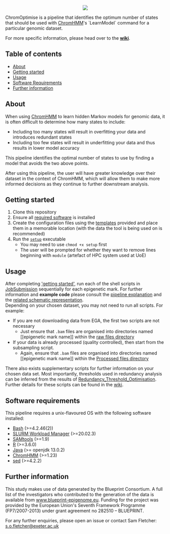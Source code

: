 <p align="center">
  <img src="https://github.com/sof202/ChromOptimise/assets/147140110/41a500d8-fa7d-4a3c-8270-297a16bf6b5c" />
</p>

ChromOptimise is a pipeline that identifies the optimum number of states that should be used with [ChromHMM](https://compbio.mit.edu/ChromHMM/#:~:text=ChromHMM%20is%20software%20for%20learning,and%20spatial%20patterns%20of%20marks.)'s `LearnModel` command for a particular genomic dataset.

For more specific information, please head over to the [**wiki**](https://sof202.github.io/ChromOptimise/).

## Table of contents
- [About](#About)
- [Getting started](#getting-started)
- [Usage](#usage)
- [Software Requirements](#software-requirements)
- [Further information](#further-information)

## About
When using [ChromHMM](https://compbio.mit.edu/ChromHMM/#:~:text=ChromHMM%20is%20software%20for%20learning,and%20spatial%20patterns%20of%20marks.) to learn hidden Markov models for genomic data, it is often difficult to determine how many states to include:
- Including too many states will result in overfitting your data and introduces redundant states
- Including too few states will result in underfitting your data and thus results in lower model accuracy

This pipeline identifies the optimal number of states to use by finding a model that avoids the two above points. 

After using this pipeline, the user will have greater knowledge over their dataset in the context of ChromHMM, which will allow them to make more informed decisions as they continue to further downstream analysis.

## Getting started
1) Clone this repository
2) Ensure all [required software](#software-requirements) is installed
3) Create the configuration files using the [templates](https://sof202.github.io/ChromOptimise/ChromOptimise/Configuration-Files-Setup) provided and place them in a memorable location (with the data the tool is being used on is recommended)
4) Run the [`setup`](https://github.com/sof202/ChromOptimise/blob/main/setup) executable 
    - You may need to use `chmod +x setup` first
    - The user will be prompted for whether they want to remove lines beginning with `module` (artefact of HPC system used at UoE)

## Usage
After completing ['getting started'](#getting-started), run each of the shell scripts in [JobSubmission](https://github.com/sof202/ChromOptimise/tree/main/JobSubmission) sequentially for each epigenetic mark. For further information and **example code** please consult the [pipeline explanation](https://sof202.github.io/ChromOptimise/ChromOptimise/Pipeline-Explanation) and the [related schematic representation](https://github.com/sof202/ChromOptimise/blob/main/information/Optimal_States_Analysis_Pipeline.pdf).
\
Depending on your chosen dataset, you may not need to run all scripts. For example:
- If you are not downloading data from EGA, the first two scripts are not necessary 
    - Just ensure that `.bam` files are organised into directories named [[epigenetic mark name]] within the [raw files directory](https://sof202.github.io/ChromOptimise/ChromOptimise/Configuration-Files-Setup#data-directory-structure)
- If your data is already processed (quality controlled), then start from the subsampling script.
    - Again, ensure that `.bam` files are organised into directories named [[epigenetic mark name]] within the [Processed files directory](https://sof202.github.io/ChromOptimise/ChromOptimise/Configuration-Files-Setup#data-directory-structure)

There also exists supplementary scripts for further information on your chosen data set. Most importantly, thresholds used in redundancy analysis can be inferred from the results of [Redundancy_Threshold_Optimisation](https://github.com/sof202/ChromOptimise/tree/main/supplementary/Redundancy_Threshold_Optimisation). Further details for these scripts can be found in the [wiki](https://sof202.github.io/ChromOptimise/ChromOptimise/Supplementary-pipeline-explanation). 


## Software requirements
This pipeline requires a unix-flavoured OS with the following software installed:
- [Bash](https://www.gnu.org/software/bash/) (>=4.2.46(2))
- [SLURM Workload Manager](https://slurm.schedmd.com/overview.html) (>=20.02.3)
- [SAMtools](http://www.htslib.org) (>=1.9)
- [R](https://www.r-project.org) (>=3.6.0)
- [Java](https://www.java.com/en/) (>= openjdk 13.0.2)
- [ChromHMM](https://compbio.mit.edu/ChromHMM/#:~:text=ChromHMM%20is%20software%20for%20learning,and%20spatial%20patterns%20of%20marks.) (>=1.23)
- [sed](https://www.gnu.org/software/sed/) (>=4.2.2)


## Further information
This study makes use of data generated by the Blueprint Consortium. A full list of the investigators who contributed to the generation of the data is available from www.blueprint-epigenome.eu. Funding for the project was provided by the European Union's Seventh Framework Programme (FP7/2007-2013) under grant agreement no 282510 – BLUEPRINT.

For any further enquiries, please open an issue or contact Sam Fletcher:
\
s.o.fletcher@exeter.ac.uk

  
